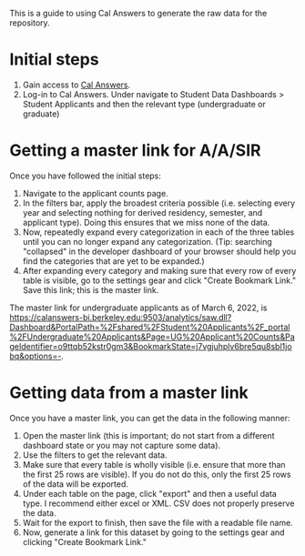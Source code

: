 This is a guide to using Cal Answers to generate the raw data for the repository.

# Initial steps
 
1. Gain access to [Cal Answers](https://calanswers.berkeley.edu/getting-access-cal-answers).
2. Log-in to Cal Answers. Under navigate to Student Data Dashboards > Student Applicants and then the relevant type (undergraduate or graduate)

# Getting a master link for A/A/SIR
Once you have followed the initial steps: 
1. Navigate to the applicant counts page. 
2. In the filters bar, apply the broadest criteria possible (i.e. selecting every year and selecting nothing for derived residency, semester, and applicant type). Doing this ensures that we miss none of the data. 
3. Now, repeatedly expand every categorization in each of the three tables until you can no longer expand any categorization. (Tip: searching "collapsed" in the developer dashboard of your browser should help you find the categories that are yet to be expanded.)
4. After expanding every category and making sure that every row of every table is visible, go to the settings gear and click "Create Bookmark Link." Save this link; this is the master link. 

The master link for undergraduate applicants as of March 6, 2022, is https://calanswers-bi.berkeley.edu:9503/analytics/saw.dll?Dashboard&PortalPath=%2Fshared%2FStudent%20Applicants%2F_portal%2FUndergraduate%20Applicants&Page=UG%20Applicant%20Counts&PageIdentifier=o9ttqb52kstr0gm3&BookmarkState=j7vgjuhplv6bre5qu8sbl1jobq&options=-.

# Getting data from a master link
Once you have a master link, you can get the data in the following manner: 
1. Open the master link (this is important; do not start from a different dashboard state or you may not capture some data).
2. Use the filters to get the relevant data.
3. Make sure that every table is wholly visible (i.e. ensure that more than the first 25 rows are visible). If you do not do this, only the first 25 rows of the data will be exported. 
4. Under each table on the page, click "export" and then a useful data type. I recommend either excel or XML. CSV does not properly preserve the data. 
5. Wait for the export to finish, then save the file with a readable file name. 
6. Now, generate a link for this dataset by going to the settings gear and clicking "Create Bookmark Link." 
